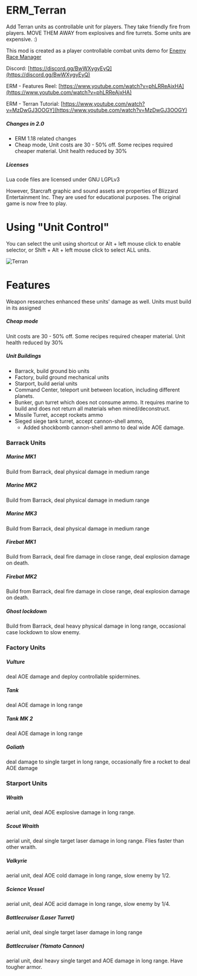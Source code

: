 # ERM_Terran
Add Terran units as controllable unit for players.  They take friendly fire from players. MOVE THEM AWAY from explosives and fire turrets. Some units are expensive. :)

This mod is created as a player controllable combat units demo for  [Enemy Race Manager](https://mods.factorio.com/mod/enemyracemanager)

Discord:  [https://discord.gg/BwWXygyEyQ](https://discord.gg/BwWXygyEyQ)

ERM - Features Reel: [https://www.youtube.com/watch?v=phLRReAjxHA](https://www.youtube.com/watch?v=phLRReAjxHA)

ERM - Terran Tutorial: [https://www.youtube.com/watch?v=MzDwGJ3OOGY](https://www.youtube.com/watch?v=MzDwGJ3OOGY)

##### Changes in 2.0
- ERM 1.18 related changes
- Cheap mode, Unit costs are 30 - 50% off. Some recipes required cheaper material. Unit health reduced by 30%

##### Licenses
Lua code files are licensed under GNU LGPLv3

However, Starcraft graphic and sound assets are properties of Blizzard Entertainment Inc.  They are used for educational purposes. The original game is now free to play.

# Using "Unit Control"
You can select the unit using shortcut or Alt + left mouse click to enable selector, or Shift + Alt + left mouse click to select ALL units.

![Terran](https://assets-mod.factorio.com/assets/36ca20cc5473a570a347d508be0f8fd69070464b.png "Terran")


# Features
Weapon researches enhanced these units' damage as well.  Units must build in its assigned

##### Cheap mode 
Unit costs are 30 - 50% off. Some recipes required cheaper material. Unit health reduced by 30%

##### Unit Buildings
- Barrack, build ground bio units
- Factory, build ground mechanical units
- Starport, build aerial units
- Command Center, teleport unit between location, including different planets.
- Bunker, gun turret which does not consume ammo.  It requires marine to build and does not return all materials when mined/deconstruct.
- Missile Turret, accept rockets ammo
- Sieged siege tank turret, accept cannon-shell ammo,
    - Added shockbomb cannon-shell ammo to deal wide AOE damage. 

### Barrack Units

##### Marine MK1
Build from Barrack, deal physical damage in medium range

##### Marine MK2
Build from Barrack, deal physical damage in medium range

##### Marine MK3
Build from Barrack, deal physical damage in medium range

##### Firebat MK1
Build from Barrack, deal fire damage in close range, deal explosion damage on death.

##### Firebat MK2
Build from Barrack, deal fire damage in close range, deal explosion damage on death.

##### Ghost lockdown
Build from Barrack, deal heavy physical damage in long range, occasional case lockdown to slow enemy.

### Factory Units

##### Vulture
deal AOE damage and deploy controllable spidermines.

##### Tank
deal AOE damage in long range

##### Tank MK 2
deal AOE damage in long range

##### Goliath
deal damage to single target in long range, occasionally fire a rocket to deal AOE damage

### Starport Units

##### Wraith
aerial unit, deal AOE explosive damage in long range.

##### Scout Wraith
aerial unit, deal single target laser damage in long range. Flies faster than other wraith.

##### Valkyrie
aerial unit, deal AOE cold damage in long range, slow enemy by 1/2.

##### Science Vessel
aerial unit, deal AOE acid damage in long range, slow enemy by 1/4.

##### Battlecruiser (Laser Turret)
aerial unit, deal single target laser damage in long range

##### Battlecruiser (Yamato Cannon)
aerial unit, deal heavy single target and AOE damage in long range. Have tougher armor.